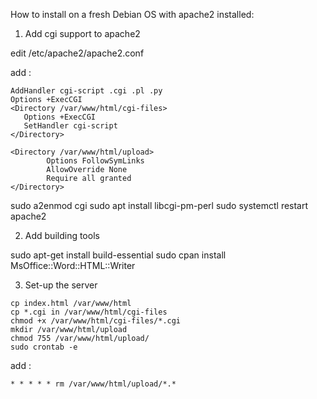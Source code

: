 How to install on a fresh Debian OS with apache2 installed:

1) Add cgi support to apache2

edit /etc/apache2/apache2.conf

add :
``` 
AddHandler cgi-script .cgi .pl .py
Options +ExecCGI
<Directory /var/www/html/cgi-files>
   Options +ExecCGI
   SetHandler cgi-script
</Directory>

<Directory /var/www/html/upload>
        Options FollowSymLinks
        AllowOverride None
        Require all granted
</Directory>
```

sudo a2enmod cgi
sudo apt install libcgi-pm-perl
sudo systemctl restart apache2
 
2) Add building tools

sudo apt-get install build-essential
sudo cpan install MsOffice::Word::HTML::Writer

3) Set-up the server
```
cp index.html /var/www/html
cp *.cgi in /var/www/html/cgi-files
chmod +x /var/www/html/cgi-files/*.cgi
mkdir /var/www/html/upload
chmod 755 /var/www/html/upload/
sudo crontab -e
```
add :  
```
* * * * * rm /var/www/html/upload/*.*
```